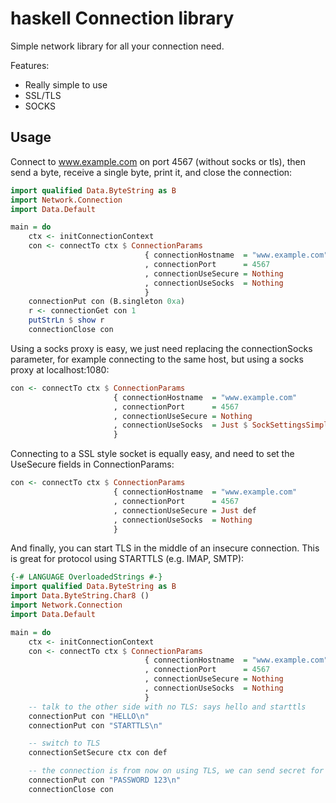 haskell Connection library
==========================

Simple network library for all your connection need.

Features:

- Really simple to use
- SSL/TLS
- SOCKS

Usage
-----

Connect to www.example.com on port 4567 (without socks or tls), then send a
byte, receive a single byte, print it, and close the connection:
```haskell
import qualified Data.ByteString as B
import Network.Connection
import Data.Default

main = do
    ctx <- initConnectionContext
    con <- connectTo ctx $ ConnectionParams
                              { connectionHostname  = "www.example.com"
                              , connectionPort      = 4567
                              , connectionUseSecure = Nothing
                              , connectionUseSocks  = Nothing
                              }
    connectionPut con (B.singleton 0xa)
    r <- connectionGet con 1
    putStrLn $ show r
    connectionClose con
```
Using a socks proxy is easy, we just need replacing the connectionSocks
parameter, for example connecting to the same host, but using a socks
proxy at localhost:1080:
```haskell
con <- connectTo ctx $ ConnectionParams
                       { connectionHostname  = "www.example.com"
                       , connectionPort      = 4567
                       , connectionUseSecure = Nothing
                       , connectionUseSocks  = Just $ SockSettingsSimple "localhost" 1080
                       }
```
Connecting to a SSL style socket is equally easy, and need to set the UseSecure fields in ConnectionParams:
```haskell
con <- connectTo ctx $ ConnectionParams
                       { connectionHostname  = "www.example.com"
                       , connectionPort      = 4567
                       , connectionUseSecure = Just def
                       , connectionUseSocks  = Nothing
                       }
```
And finally, you can start TLS in the middle of an insecure connection. This is great for
protocol using STARTTLS (e.g. IMAP, SMTP):

```haskell
{-# LANGUAGE OverloadedStrings #-}
import qualified Data.ByteString as B
import Data.ByteString.Char8 ()
import Network.Connection
import Data.Default

main = do
    ctx <- initConnectionContext
    con <- connectTo ctx $ ConnectionParams
                              { connectionHostname  = "www.example.com"
                              , connectionPort      = 4567
                              , connectionUseSecure = Nothing
                              , connectionUseSocks  = Nothing
                              }
    -- talk to the other side with no TLS: says hello and starttls
    connectionPut con "HELLO\n"
    connectionPut con "STARTTLS\n"

    -- switch to TLS
    connectionSetSecure ctx con def

    -- the connection is from now on using TLS, we can send secret for example
    connectionPut con "PASSWORD 123\n"
    connectionClose con
```

